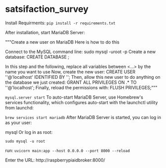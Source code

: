 # satsifaction_survey
Install Requirments:
`pip install -r requirements.txt`

After installation, start MariaDB Server:

"""Create a new user on MariaDB
Here is how to do this

Connect to the MySQL command line:
sudo mysql -uroot -p
Create a new database:
CREATE DATABASE <dbname>;

In this step and the following, replace all variables between <…> by the name you want to use
Now, create the new user:
CREATE USER '<username>'@'localhost' IDENTIFIED BY '<password>';
Then, allow this new user to do anything on the database we just created:
GRANT ALL PRIVILEGES ON <dbname>.* TO '<username>'@'localhost';
Finally, reload the permissions with:
FLUSH PRIVILEGES;"""

`mysql.server start`
To auto-start MariaDB Server, use Homebrew's services functionality, which configures auto-start with the launchctl utility from launchd:

`brew services start mariadb`
After MariaDB Server is started, you can log in as your user:

mysql
Or log in as root:

`sudo mysql -u root`

run: `uvicorn main:app --host 0.0.0.0 --port 8000 --reload`

Enter the URL:
http://raspberrypiaidbroker:8000/
